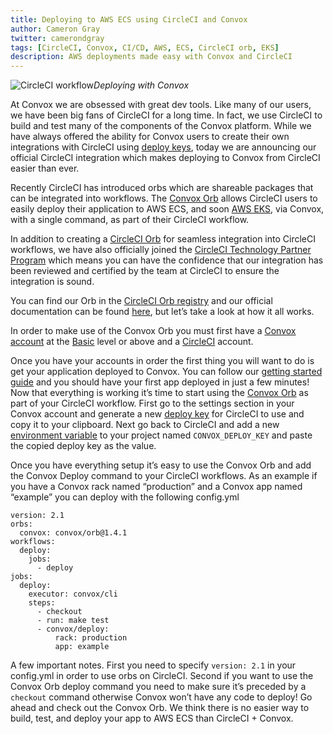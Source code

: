 ```yaml
---
title: Deploying to AWS ECS using CircleCI and Convox
author: Cameron Gray
twitter: camerondgray
tags: [CircleCI, Convox, CI/CD, AWS, ECS, CircleCI orb, EKS]
description: AWS deployments made easy with Convox and CircleCI
---
```


![CircleCI workflow](/images/circle_deployment.png)*Deploying with Convox*

<!--more-->

At Convox we are obsessed with great dev tools. Like many of our users, we have been big fans of CircleCI for a long time. In fact, we use CircleCI to build and test many of the components of the Convox platform. While we have always offered the ability for Convox users to create their own integrations with CircleCI using [deploy keys](https://docs.convox.com/console/deploy-keys), today we are announcing our official CircleCI integration which makes deploying to Convox from CircleCI easier than ever.

Recently CircleCI has introduced orbs which are shareable packages that can be integrated into workflows. The [Convox Orb](https://circleci.com/orbs/registry/orb/convox/orb) allows CircleCI users to easily deploy their application to AWS ECS, and soon [AWS EKS](https://convox.com/k8s), via Convox, with a single command, as part of their CircleCI workflow.

In addition to creating a [CircleCI Orb](https://circleci.com/docs/2.0/creating-orbs/) for seamless integration into CircleCI workflows, we have also officially joined the [CircleCI Technology Partner Program](https://circleci.com/blog/announcing-orbs-technology-partner-program/) which means you can have the confidence that our integration has been reviewed and certified by the team at CircleCI to ensure the integration is sound.

You can find our Orb in the [CircleCI Orb registry](https://circleci.com/orbs/registry/) and our official documentation can be found [here](https://docs.convox.com/external-services/circleci), but let’s take a look at how it all works.

In order to make use of the Convox Orb you must first have a [Convox account](https://console.convox.com/signup) at the [Basic](https://convox.com/pricing) level or above and a [CircleCI](https://circleci.com/) account.

Once you have your accounts in order the first thing you will want to do is get your application deployed to Convox. You can follow our [getting started guide](https://docs.convox.com/introduction/getting-started) and you should have your first app deployed in just a few minutes! Now that everything is working it’s time to start using the [Convox Orb](https://circleci.com/orbs/registry/orb/convox/orb) as part of your CircleCI workflow. First go to the settings section in your Convox account and generate a new [deploy key](https://docs.convox.com/console/deploy-keys) for CircleCI to use and copy it to your clipboard. Next go back to CircleCI and add a new [environment variable](https://circleci.com/docs/2.0/env-vars/#section=projects) to your project named `CONVOX_DEPLOY_KEY` and paste the copied deploy key as the value.

Once you have everything setup it’s easy to use the Convox Orb and add the Convox Deploy command to your CircleCI workflows. As an example if you have a Convox rack named “production” and a Convox app named “example” you can deploy with the following config.yml

```
version: 2.1
orbs:
  convox: convox/orb@1.4.1
workflows:
  deploy:
    jobs:
      - deploy
jobs:
  deploy:
    executor: convox/cli
    steps:
      - checkout
      - run: make test
      - convox/deploy:
          rack: production
          app: example
```

 A few important notes. First you need to specify `version: 2.1` in your config.yml in order to use orbs on CircleCI. Second if you want to use the Convox Orb deploy command you need to make sure it’s preceded by a `checkout` command otherwise Convox won’t have any code to deploy! Go ahead and check out the Convox Orb. We think there is no easier way to build, test, and deploy your app to AWS ECS than CircleCI + Convox.
